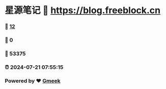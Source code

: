# 星源笔记 :link: https://blog.freeblock.cn 
### :page_facing_up: [12](https://blog.freeblock.cn/tag.html) 
### :speech_balloon: 0 
### :hibiscus: 53375 
### :alarm_clock: 2024-07-21 07:55:15 
### Powered by :heart: [Gmeek](https://github.com/Meekdai/Gmeek)
